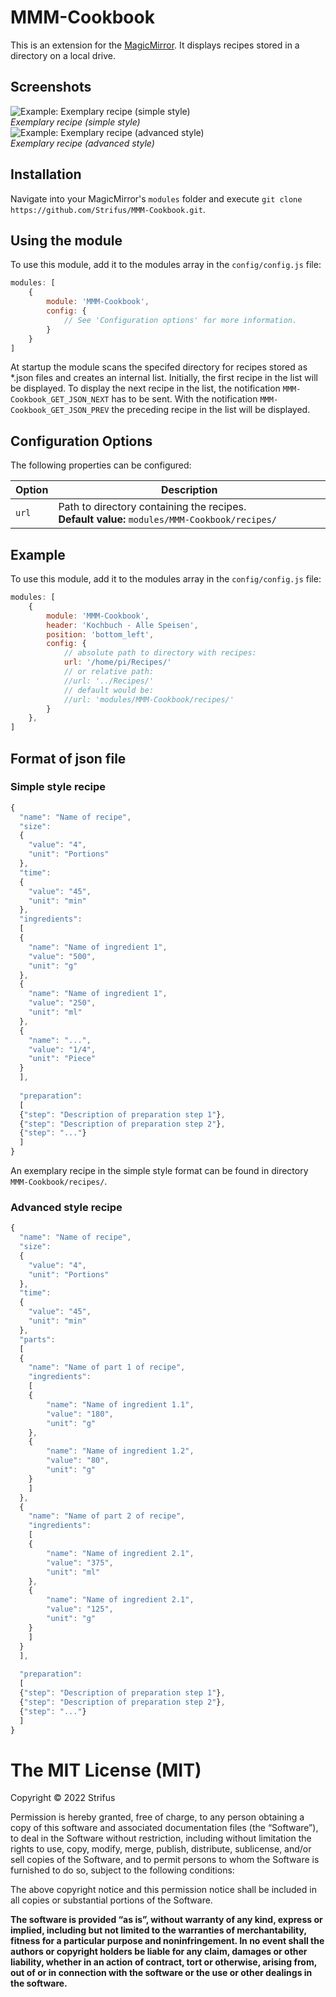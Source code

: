 # MMM-Cookbook
This is an extension for the [MagicMirror](https://github.com/MichMich/MagicMirror). It displays recipes stored in a directory on a local drive.

## Screenshots

![Example: Exemplary recipe (simple style)](screenshots/recipe_simple.png)<br>*Exemplary recipe (simple style)*
![Example: Exemplary recipe (advanced style)](screenshots/recipe_advanced.png)<br>*Exemplary recipe (advanced style)*

## Installation

Navigate into your MagicMirror's `modules` folder and execute `git clone https://github.com/Strifus/MMM-Cookbook.git`.

## Using the module

To use this module, add it to the modules array in the `config/config.js` file:
````javascript
modules: [
	{
		module: 'MMM-Cookbook',
		config: {
			// See 'Configuration options' for more information.
		}
	}
]
````

At startup the module scans the specifed directory for recipes stored as *.json files and creates an internal list. Initially, the first recipe in the list will be displayed. To display the next recipe in the list, the notification `MMM-Cookbook_GET_JSON_NEXT` has to be sent. With the notification `MMM-Cookbook_GET_JSON_PREV` the preceding recipe in the list will be displayed.

## Configuration Options

The following properties can be configured:

<table width="100%">
	<thead>
		<tr>
			<th>Option</th>
			<th width="100%">Description</th>
		</tr>
	<thead>
	<tbody>
		<tr>
			<td><code>url</code></td>
			<td>Path to directory containing the recipes.<br>
			    <b>Default value:</b> <code>modules/MMM-Cookbook/recipes/</code>
			</td>
		</tr>
	</tbody>
</table>

## Example

To use this module, add it to the modules array in the `config/config.js` file:
````javascript
modules: [
    {
        module: 'MMM-Cookbook',
        header: 'Kochbuch - Alle Speisen',
        position: 'bottom_left',
        config: {
            // absolute path to directory with recipes:
            url: '/home/pi/Recipes/'
            // or relative path:
            //url: '../Recipes/'
            // default would be:
            //url: 'modules/MMM-Cookbook/recipes/'
        }
    },
]
````

## Format of json file

### Simple style recipe
````javascript
{
  "name": "Name of recipe",
  "size":
  {
    "value": "4",
    "unit": "Portions"
  },
  "time":
  {
    "value": "45",
    "unit": "min"
  },
  "ingredients":
  [
  {
    "name": "Name of ingredient 1",
    "value": "500",
    "unit": "g"
  },
  {
    "name": "Name of ingredient 1",
    "value": "250",
    "unit": "ml"
  },
  {
    "name": "...",
    "value": "1/4",
    "unit": "Piece"
  }
  ],
  
  "preparation":
  [
  {"step": "Description of preparation step 1"},
  {"step": "Description of preparation step 2"},
  {"step": "..."}
  ]
}
````
An exemplary recipe in the simple style format can be found in directory `MMM-Cookbook/recipes/`.

### Advanced style recipe
````javascript
{
  "name": "Name of recipe",
  "size":
  {
    "value": "4",
    "unit": "Portions"
  },
  "time":
  {
    "value": "45",
    "unit": "min"
  },
  "parts":
  [
  {
    "name": "Name of part 1 of recipe",
    "ingredients":
    [
    {
        "name": "Name of ingredient 1.1",
        "value": "180",
        "unit": "g"
    },
    {
        "name": "Name of ingredient 1.2",
        "value": "80",
        "unit": "g"
    }
    ]
  },
  {
    "name": "Name of part 2 of recipe",
    "ingredients":
    [
    {
        "name": "Name of ingredient 2.1",
        "value": "375",
        "unit": "ml"
    },
    {
        "name": "Name of ingredient 2.1",
        "value": "125",
        "unit": "g"
    }
    ]
  }
  ],
  
  "preparation":
  [
  {"step": "Description of preparation step 1"},
  {"step": "Description of preparation step 2"},
  {"step": "..."}
  ]
}
````

The MIT License (MIT)
=====================

Copyright © 2022 Strifus

Permission is hereby granted, free of charge, to any person
obtaining a copy of this software and associated documentation
files (the “Software”), to deal in the Software without
restriction, including without limitation the rights to use,
copy, modify, merge, publish, distribute, sublicense, and/or sell
copies of the Software, and to permit persons to whom the
Software is furnished to do so, subject to the following
conditions:

The above copyright notice and this permission notice shall be
included in all copies or substantial portions of the Software.

**The software is provided “as is”, without warranty of any kind, express or implied, including but not limited to the warranties of merchantability, fitness for a particular purpose and noninfringement. In no event shall the authors or copyright holders be liable for any claim, damages or other liability, whether in an action of contract, tort or otherwise, arising from, out of or in connection with the software or the use or other dealings in the software.**

